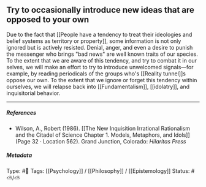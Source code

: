 ## Try to occasionally introduce new ideas that are opposed to your own  # 

Due to the fact that [[People have a tendency to treat their ideologies and belief systems as territory or property]], some information is not only ignored but is actively resisted. Denial, anger, and even a desire to punish the messenger who brings "bad news" are well known traits of our species. To the extent that we are aware of this tendency, and try to combat it in our selves, we will make an effort to try to introduce unwelcomed signals—for example, by reading periodicals of the groups who's [[Reality tunnel]]s oppose our own. To the extent that we ignore or forget this tendency within ourselves, we will relapse back into [[Fundamentalism]], [[idolatry]], and inquisitorial behavior. 

___

##### References

- Wilson, A., Robert (1986). [[The New Inquisition Irrational Rationalism and the Citadel of Science Chapter 1. Models, Metaphors, and Idols]] (Page 32 · Location 562). Grand Junction, Colorado: _Hilaritas Press_

##### Metadata

Type: #🔴 
Tags: [[Psychology]] / [[Philosophy]] / [[Epistemology]] 
Status: #⛅️/⛅️ 